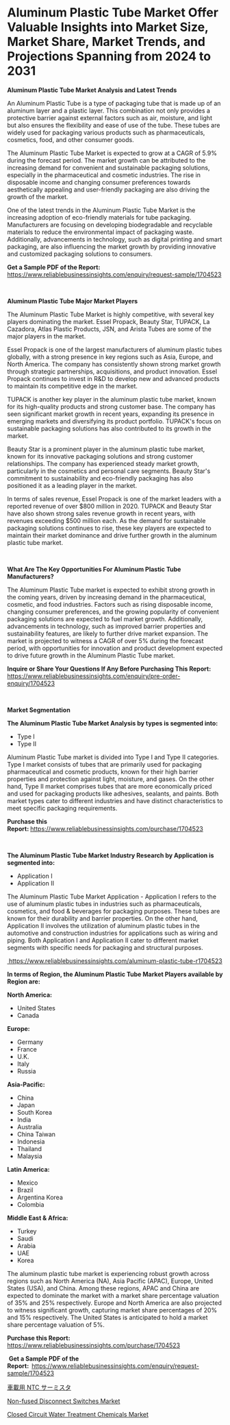 <p><h1>Aluminum Plastic Tube Market Offer Valuable Insights into Market Size, Market Share, Market Trends, and Projections Spanning from 2024 to 2031</h1></p><p><strong>Aluminum Plastic Tube Market Analysis and Latest Trends</strong></p>
<p><p>An Aluminum Plastic Tube is a type of packaging tube that is made up of an aluminum layer and a plastic layer. This combination not only provides a protective barrier against external factors such as air, moisture, and light but also ensures the flexibility and ease of use of the tube. These tubes are widely used for packaging various products such as pharmaceuticals, cosmetics, food, and other consumer goods.</p><p>The Aluminum Plastic Tube Market is expected to grow at a CAGR of 5.9% during the forecast period. The market growth can be attributed to the increasing demand for convenient and sustainable packaging solutions, especially in the pharmaceutical and cosmetic industries. The rise in disposable income and changing consumer preferences towards aesthetically appealing and user-friendly packaging are also driving the growth of the market.</p><p>One of the latest trends in the Aluminum Plastic Tube Market is the increasing adoption of eco-friendly materials for tube packaging. Manufacturers are focusing on developing biodegradable and recyclable materials to reduce the environmental impact of packaging waste. Additionally, advancements in technology, such as digital printing and smart packaging, are also influencing the market growth by providing innovative and customized packaging solutions to consumers.</p></p>
<p><strong>Get a Sample PDF of the Report:&nbsp;</strong> <a href="https://www.reliablebusinessinsights.com/enquiry/request-sample/1704523">https://www.reliablebusinessinsights.com/enquiry/request-sample/1704523</a></p>
<p>&nbsp;</p>
<p><strong>Aluminum Plastic Tube Major Market Players</strong></p>
<p><p>The Aluminum Plastic Tube Market is highly competitive, with several key players dominating the market. Essel Propack, Beauty Star, TUPACK, La Cazadora, Atlas Plastic Products, JSN, and Arista Tubes are some of the major players in the market.</p><p>Essel Propack is one of the largest manufacturers of aluminum plastic tubes globally, with a strong presence in key regions such as Asia, Europe, and North America. The company has consistently shown strong market growth through strategic partnerships, acquisitions, and product innovation. Essel Propack continues to invest in R&D to develop new and advanced products to maintain its competitive edge in the market.</p><p>TUPACK is another key player in the aluminum plastic tube market, known for its high-quality products and strong customer base. The company has seen significant market growth in recent years, expanding its presence in emerging markets and diversifying its product portfolio. TUPACK's focus on sustainable packaging solutions has also contributed to its growth in the market.</p><p>Beauty Star is a prominent player in the aluminum plastic tube market, known for its innovative packaging solutions and strong customer relationships. The company has experienced steady market growth, particularly in the cosmetics and personal care segments. Beauty Star's commitment to sustainability and eco-friendly packaging has also positioned it as a leading player in the market.</p><p>In terms of sales revenue, Essel Propack is one of the market leaders with a reported revenue of over $800 million in 2020. TUPACK and Beauty Star have also shown strong sales revenue growth in recent years, with revenues exceeding $500 million each. As the demand for sustainable packaging solutions continues to rise, these key players are expected to maintain their market dominance and drive further growth in the aluminum plastic tube market.</p></p>
<p>&nbsp;</p>
<p><strong>What Are The Key Opportunities For Aluminum Plastic Tube Manufacturers?</strong></p>
<p><p>The Aluminum Plastic Tube market is expected to exhibit strong growth in the coming years, driven by increasing demand in the pharmaceutical, cosmetic, and food industries. Factors such as rising disposable income, changing consumer preferences, and the growing popularity of convenient packaging solutions are expected to fuel market growth. Additionally, advancements in technology, such as improved barrier properties and sustainability features, are likely to further drive market expansion. The market is projected to witness a CAGR of over 5% during the forecast period, with opportunities for innovation and product development expected to drive future growth in the Aluminum Plastic Tube market.</p></p>
<p><strong>Inquire or Share Your Questions If Any Before Purchasing This Report:</strong> <a href="https://www.reliablebusinessinsights.com/enquiry/pre-order-enquiry/1704523">https://www.reliablebusinessinsights.com/enquiry/pre-order-enquiry/1704523</a></p>
<p>&nbsp;</p>
<p><strong>Market Segmentation</strong></p>
<p><strong>The Aluminum Plastic Tube Market Analysis by types is segmented into:</strong></p>
<p><ul><li>Type I</li><li>Type II</li></ul></p>
<p><p>Aluminum Plastic Tube market is divided into Type I and Type II categories. Type I market consists of tubes that are primarily used for packaging pharmaceutical and cosmetic products, known for their high barrier properties and protection against light, moisture, and gases. On the other hand, Type II market comprises tubes that are more economically priced and used for packaging products like adhesives, sealants, and paints. Both market types cater to different industries and have distinct characteristics to meet specific packaging requirements.</p></p>
<p><strong>Purchase this Report:&nbsp;</strong><a href="https://www.reliablebusinessinsights.com/purchase/1704523">https://www.reliablebusinessinsights.com/purchase/1704523</a></p>
<p>&nbsp;</p>
<p><strong>The Aluminum Plastic Tube Market Industry Research by Application is segmented into:</strong></p>
<p><ul><li>Application I</li><li>Application II</li></ul></p>
<p><p>The Aluminum Plastic Tube Market Application - Application I refers to the use of aluminum plastic tubes in industries such as pharmaceuticals, cosmetics, and food & beverages for packaging purposes. These tubes are known for their durability and barrier properties. On the other hand, Application II involves the utilization of aluminum plastic tubes in the automotive and construction industries for applications such as wiring and piping. Both Application I and Application II cater to different market segments with specific needs for packaging and structural purposes.</p></p>
<p><a href="https://www.reliablebusinessinsights.com/aluminum-plastic-tube-r1704523">&nbsp;https://www.reliablebusinessinsights.com/aluminum-plastic-tube-r1704523</a></p>
<p><strong>In terms of Region, the Aluminum Plastic Tube Market Players available by Region are:</strong></p>
<p>
    <p> <strong> North America: </strong>
        <ul>
            <li>United States</li>
            <li>Canada</li>
        </ul>
        </p> 
    <p> <strong> Europe: </strong>
        <ul>
            <li>Germany</li>
            <li>France</li>
            <li>U.K.</li>
            <li>Italy</li>
            <li>Russia</li>
        </ul>
        </p> 
    <p> <strong> Asia-Pacific: </strong>
        <ul>
            <li>China</li>
            <li>Japan</li>
            <li>South Korea</li>
            <li>India</li>
            <li>Australia</li>
            <li>China Taiwan</li>
            <li>Indonesia</li>
            <li>Thailand</li>
            <li>Malaysia</li>
        </ul>
        </p> 
    <p> <strong> Latin America: </strong>
        <ul>
            <li>Mexico</li>
            <li>Brazil</li>
            <li>Argentina Korea</li>
            <li>Colombia</li>
        </ul>
        </p> 
    <p> <strong> Middle East & Africa: </strong>
        <ul>
            <li>Turkey</li>
            <li>Saudi</li>
            <li>Arabia</li>
            <li>UAE</li>
            <li>Korea</li>
        </ul>
    </p>
    </p>
<p><p>The aluminum plastic tube market is experiencing robust growth across regions such as North America (NA), Asia Pacific (APAC), Europe, United States (USA), and China. Among these regions, APAC and China are expected to dominate the market with a market share percentage valuation of 35% and 25% respectively. Europe and North America are also projected to witness significant growth, capturing market share percentages of 20% and 15% respectively. The United States is anticipated to hold a market share percentage valuation of 5%.</p></p>
<p><strong>Purchase this Report: </strong><a href="https://www.reliablebusinessinsights.com/purchase/1704523">https://www.reliablebusinessinsights.com/purchase/1704523</a></p>
<p>&nbsp;<strong>Get a Sample PDF of the Report:&nbsp;&nbsp;</strong><a href="https://www.reliablebusinessinsights.com/enquiry/request-sample/1704523">https://www.reliablebusinessinsights.com/enquiry/request-sample/1704523</a></p>
<p><strong></strong></p>
<p><p><a href="https://github.com/alyle7648/Market-Research-Report-List-1/blob/main/1924341124093.md">車載用 NTC サーミスタ</a></p><p><a href="https://view.publitas.com/reportprime-1/non-fused-disconnect-switches-market-emerging-trends-and-future-prospects-for-period-from-2024-to-2031/">Non-fused Disconnect Switches Market</a></p><p><a href="https://github.com/nicholepatriciadoylenwnrjr0/Market-Research-Report-List-2/blob/main/closed-circuit-water-treatment-chemicals-market.md">Closed Circuit Water Treatment Chemicals Market</a></p></p>